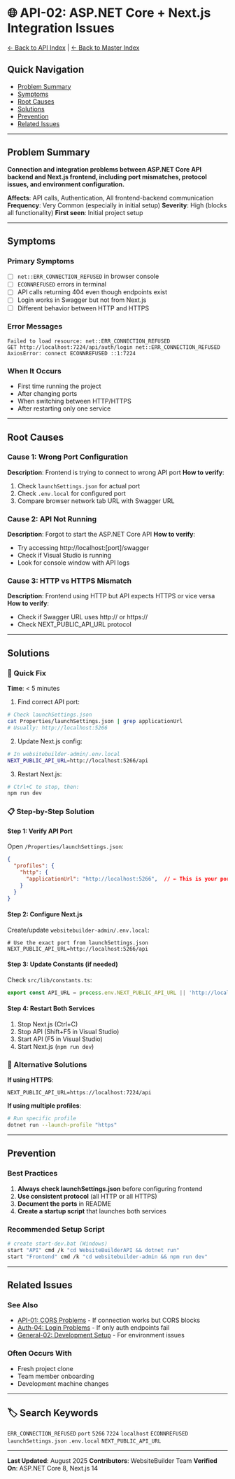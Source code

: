 # 🌐 API-02: ASP.NET Core + Next.js Integration Issues

[← Back to API Index](./api-00-index.md) | [← Back to Master Index](../00-troubleshooting-index.md)

## Quick Navigation
- [Problem Summary](#problem-summary)
- [Symptoms](#symptoms)
- [Root Causes](#root-causes)
- [Solutions](#solutions)
- [Prevention](#prevention)
- [Related Issues](#related-issues)

---

## Problem Summary

**Connection and integration problems between ASP.NET Core API backend and Next.js frontend, including port mismatches, protocol issues, and environment configuration.**

**Affects**: API calls, Authentication, All frontend-backend communication
**Frequency**: Very Common (especially in initial setup)
**Severity**: High (blocks all functionality)
**First seen**: Initial project setup

---

## Symptoms

### Primary Symptoms
- [ ] `net::ERR_CONNECTION_REFUSED` in browser console
- [ ] `ECONNREFUSED` errors in terminal
- [ ] API calls returning 404 even though endpoints exist
- [ ] Login works in Swagger but not from Next.js
- [ ] Different behavior between HTTP and HTTPS

### Error Messages
```
Failed to load resource: net::ERR_CONNECTION_REFUSED
GET http://localhost:7224/api/auth/login net::ERR_CONNECTION_REFUSED
AxiosError: connect ECONNREFUSED ::1:7224
```

### When It Occurs
- First time running the project
- After changing ports
- When switching between HTTP/HTTPS
- After restarting only one service

---

## Root Causes

### Cause 1: Wrong Port Configuration
**Description**: Frontend is trying to connect to wrong API port
**How to verify**: 
1. Check `launchSettings.json` for actual port
2. Check `.env.local` for configured port
3. Compare browser network tab URL with Swagger URL

### Cause 2: API Not Running
**Description**: Forgot to start the ASP.NET Core API
**How to verify**: 
- Try accessing http://localhost:[port]/swagger
- Check if Visual Studio is running
- Look for console window with API logs

### Cause 3: HTTP vs HTTPS Mismatch
**Description**: Frontend using HTTP but API expects HTTPS or vice versa
**How to verify**: 
- Check if Swagger URL uses http:// or https://
- Check NEXT_PUBLIC_API_URL protocol

---

## Solutions

### 🚀 Quick Fix
**Time**: < 5 minutes

1. Find correct API port:
```bash
# Check launchSettings.json
cat Properties/launchSettings.json | grep applicationUrl
# Usually: http://localhost:5266
```

2. Update Next.js config:
```bash
# In websitebuilder-admin/.env.local
NEXT_PUBLIC_API_URL=http://localhost:5266/api
```

3. Restart Next.js:
```bash
# Ctrl+C to stop, then:
npm run dev
```

### 📋 Step-by-Step Solution

#### Step 1: Verify API Port
Open `/Properties/launchSettings.json`:
```json
{
  "profiles": {
    "http": {
      "applicationUrl": "http://localhost:5266",  // ← This is your port
    }
  }
}
```

#### Step 2: Configure Next.js
Create/update `websitebuilder-admin/.env.local`:
```env
# Use the exact port from launchSettings.json
NEXT_PUBLIC_API_URL=http://localhost:5266/api
```

#### Step 3: Update Constants (if needed)
Check `src/lib/constants.ts`:
```typescript
export const API_URL = process.env.NEXT_PUBLIC_API_URL || 'http://localhost:5266/api';
```

#### Step 4: Restart Both Services
1. Stop Next.js (Ctrl+C)
2. Stop API (Shift+F5 in Visual Studio)
3. Start API (F5 in Visual Studio)
4. Start Next.js (`npm run dev`)

### 🔧 Alternative Solutions

**If using HTTPS**:
```env
NEXT_PUBLIC_API_URL=https://localhost:7224/api
```

**If using multiple profiles**:
```bash
# Run specific profile
dotnet run --launch-profile "https"
```

---

## Prevention

### Best Practices
1. **Always check launchSettings.json** before configuring frontend
2. **Use consistent protocol** (all HTTP or all HTTPS)
3. **Document the ports** in README
4. **Create a startup script** that launches both services

### Recommended Setup Script
```bash
# create start-dev.bat (Windows)
start "API" cmd /k "cd WebsiteBuilderAPI && dotnet run"
start "Frontend" cmd /k "cd websitebuilder-admin && npm run dev"
```

---

## Related Issues

### See Also
- [API-01: CORS Problems](./api-01-cors-problems.md) - If connection works but CORS blocks
- [Auth-04: Login Problems](../auth/auth-04-login-problems.md) - If only auth endpoints fail
- [General-02: Development Setup](../general/general-02-development-setup.md) - For environment issues

### Often Occurs With
- Fresh project clone
- Team member onboarding
- Development machine changes

---

## 🏷️ Search Keywords

`ERR_CONNECTION_REFUSED` `port` `5266` `7224` `localhost` `ECONNREFUSED` `launchSettings.json` `.env.local` `NEXT_PUBLIC_API_URL`

---

**Last Updated**: August 2025
**Contributors**: WebsiteBuilder Team
**Verified On**: ASP.NET Core 8, Next.js 14